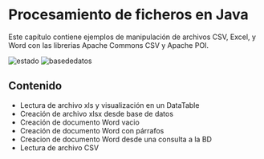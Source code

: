 # Procesamiento de ficheros en Java
Este capítulo contiene ejemplos de manipulación de archivos CSV, Excel, y Word con las librerias Apache Commons CSV y Apache POI.

![estado](https://img.shields.io/badge/estado-activo-success) ![basededatos](https://img.shields.io/badge/base%20de%20datos-si-success)

## Contenido
- Lectura de archivo xls y visualización en un DataTable
- Creación de archivo xlsx desde base de datos
- Creación de documento Word vacio
- Creación de documento Word con párrafos
- Creacion de documento Word desde una consulta a la BD
- Lectura de archivo CSV
